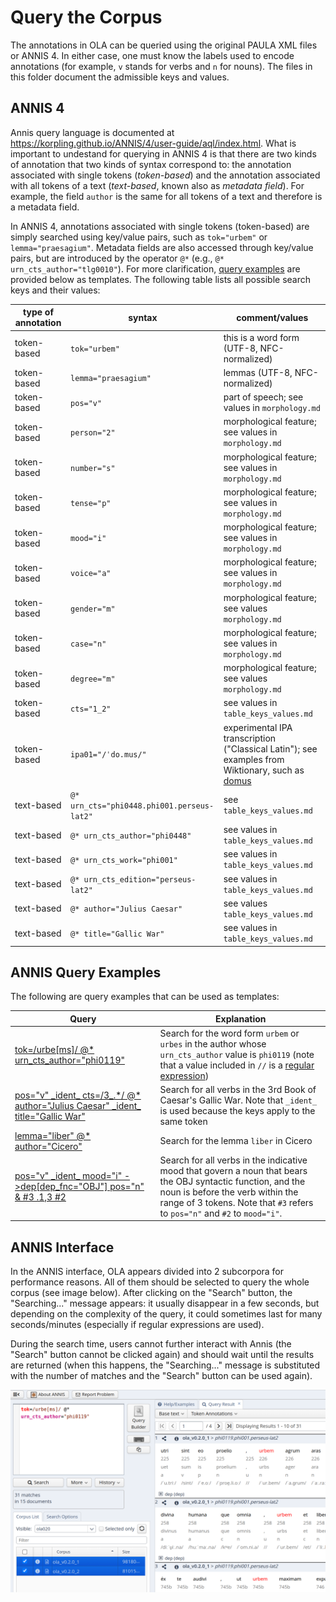 # Query the Corpus

The annotations in OLA can be queried using the original PAULA XML files 
or ANNIS 4. 
In either case, one must know the labels used to encode annotations
(for example, `v` stands for verbs and `n` for nouns). The files in this
folder document the admissible keys and values.

## ANNIS 4

Annis query language is documented 
at https://korpling.github.io/ANNIS/4/user-guide/aql/index.html. 
What is important to undestand for querying in ANNIS 4
is that there are two
kinds of annotation that two kinds of syntax correspond to: 
the annotation associated with single tokens (*token-based*) and 
the annotation associated with all tokens of a text (*text-based*, 
known also as *metadata field*). For example, the field `author`
is the same for all tokens of a text and therefore is a metadata field. 

In ANNIS 4, annotations associated with single tokens (token-based) are simply
searched using key/value pairs, such as `tok="urbem"` or 
`lemma="praesagium"`. Metadata fields are also accessed through key/value pairs, 
but are introduced by the operator `@*` (e.g., `@* urn_cts_author="tlg0010"`).
For more clarification, [query examples](#annis-query-examples) are 
provided below as templates. The following table lists 
all possible search keys and their values:

|type of annotation|syntax|comment/values|
|-----|-----|-----|
|token-based|`tok="urbem"`|this is a word form (UTF-8, NFC-normalized)|
|token-based|`lemma="praesagium"`|lemmas (UTF-8, NFC-normalized)|
|token-based|`pos="v"`|part of speech; see values in `morphology.md`|
|token-based|`person="2"`|morphological feature; see values in `morphology.md`|
|token-based|`number="s"`|morphological feature; see values in `morphology.md` |
|token-based|`tense="p"`|morphological feature; see values in `morphology.md` |
|token-based|`mood="i"`|morphological feature; see values in `morphology.md` |
|token-based|`voice="a"`|morphological feature; see values in `morphology.md` |
|token-based|`gender="m"`|morphological feature; see values `morphology.md` |
|token-based|`case="n"`|morphological feature; see values in `morphology.md` |
|token-based|`degree="m"`|morphological feature; see values `morphology.md` |
|token-based|`cts="1_2"`|  see values in `table_keys_values.md` |
|token-based|`ipa01="/ˈdo.mus/"`| experimental IPA transcription ("Classical Latin"); see examples from Wiktionary, such as <a href="https://en.wiktionary.org/wiki/domus#Latin">domus</a>| 
|text-based|`@* urn_cts="phi0448.phi001.perseus-lat2"`| see `table_keys_values.md` |
|text-based|`@* urn_cts_author="phi0448"`| see values in `table_keys_values.md` |
|text-based|`@* urn_cts_work="phi001"`| see values in `table_keys_values.md` |
|text-based|`@* urn_cts_edition="perseus-lat2"`| see values in `table_keys_values.md` |
|text-based|`@* author="Julius Caesar"`| see values `table_keys_values.md` |
|text-based|`@* title="Gallic War"`| see values in `table_keys_values.md`|

## ANNIS Query Examples

The following are query examples that can be used as templates:

<table>
  <thead>
    <tr>
      <th>Query</th>
      <th>Explanation</th>
    </tr>
  </thead>
  <tbody>
<tr>
<td><a href="https://annis.varro.informatik.uni-leipzig.de/ola020#_q=dG9rPS91cmJlW21zXS8gQCogdXJuX2N0c19hdXRob3I9InBoaTAxMTki&ql=aql&_c=b2xhX3YwLjIuMF8yLG9sYV92MC4yLjBfMQ&cl=5&cr=5&s=0&l=10">tok=/urbe[ms]/ @* urn_cts_author="phi0119"</a></td>
<td>Search for the word form <code>urbem</code> or <code>urbes</code> in the author whose <code>urn_cts_author</code> value is <code>phi0119</code>  (note that a value included in <code>//</code> is a <a href="https://korpling.github.io/ANNIS/4/user-guide/aql/regex.html">regular expression</a>)</td>
</tr>

<tr>
<td><a href="https://annis.varro.informatik.uni-leipzig.de/#_q=cG9zPSJ2IiBfaWRlbnRfIGN0cz0vM18uKi8gQCogYXV0aG9yPSJKdWxpdXMgQ2Flc2FyIiBfaWRlbnRfIHRpdGxlPSJHYWxsaWMgV2FyIg&ql=aql&_c=b2xhX3YwLjIuMF8xLG9sYV92MC4yLjBfMg&cl=5&cr=5&s=0&l=10">pos="v" _ident_ cts=/3_.*/ @* author="Julius Caesar" _ident_ title="Gallic War"</a></td>
<td>Search for all verbs in the 3rd Book of Caesar's Gallic War. Note that <code>_ident_</code> is
used because the keys apply to the same token</td>
</tr>


<tr>
<td><a href="https://annis.varro.informatik.uni-leipzig.de/#_q=bGVtbWE9ImxpYmVyIiBAKiBhdXRob3I9IkNpY2VybyI&ql=aql&_c=b2xhX3YwLjIuMF8xLG9sYV92MC4yLjBfMg&cl=5&cr=5&s=0&l=10">lemma="liber" @* author="Cicero"</a></td>
<td>Search for the lemma <code>liber</code> in Cicero</td>
</tr>

<tr>
<td><a href="https://annis.varro.informatik.uni-leipzig.de/#_q=cG9zPSJ2IiBfaWRlbnRfIG1vb2Q9ImkiIC0-ZGVwW2RlcF9mbmM9Ik9CSiJdIHBvcz0ibiIgJiAjMyAuMSwzICMy&ql=aql&_c=b2xhX3YwLjIuMF8xLG9sYV92MC4yLjBfMg&cl=5&cr=5&s=0&l=10">pos="v" _ident_ mood="i" ->dep[dep_fnc="OBJ"] pos="n" & #3 .1,3 #2 </a></td>
<td>Search for all verbs in the indicative mood that govern a noun that bears the OBJ syntactic function, and the noun is before the verb within the range of 3 tokens.
Note that <code>#3</code> refers to <code>pos="n"</code> and
<code>#2</code> to <code>mood="i"</code>.</td>
</tr>
</tbody>
</table>

## ANNIS Interface

In the ANNIS interface, OLA appears divided into 2 subcorpora
for performance reasons.
All of them should be selected to query the whole corpus (see image below). After clicking on
the "Search" button, the "Searching..." message appears:
it usually disappear in a few seconds, 
but depending on the complexity of the query,
it could sometimes last for many seconds/minutes
(especially if regular expressions are used).

During the search time, users cannot further
interact with Annis (the "Search" button cannot be clicked again) and should wait
until the results are returned 
(when this happens, 
the "Searching..." message is substituted with the number of matches and
the "Search" button can be used again).

![](./images/screenshot1.png)
